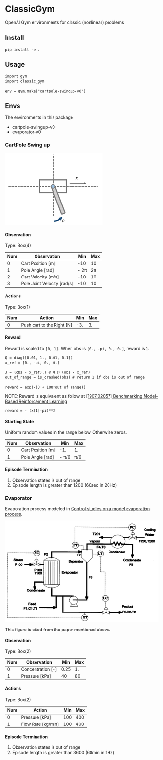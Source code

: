 # ClassicGym
OpenAI Gym environments for classic (nonlinear) problems

## Install
```
pip install -e .
```

## Usage

```
import gym
import classic_gym

env = gym.make("cartpole-swingup-v0")
```

## Envs
The environments in this package
- cartpole-swingup-v0
- evaporator-v0

### CartPole Swing up
![CartPole](assets/cartpole.png)

#### Observation
Type: Box(4)

Num | Observation | Min | Max
---|---|---|---
0 | Cart Position [m] | -10 | 10 
1 | Pole Angle [rad] | - 2&pi;  | 2&pi;
2 | Cart Velocity [m/s] | -10 | 10
3 | Pole Joint Velocity [rad/s] | -10 | 10 

#### Actions
Type: Box(1)

Num | Action | Min | Max
--- | --- | --- | ---
0 | Push cart to the Right [N] | -3. |  3.

#### Reward
Reward is scaled to `[0, 1]`. When obs is `[0., -pi, 0., 0.]`, reward is `1`.

```
Q = diag([0.01, 1., 0.01, 0.1])
x_ref = [0., -pi, 0., 0.]

J = (obs - x_ref).T @ Q @ (obs - x_ref)
out_of_range = is_crashed(obs) # return 1 if obs is out of range

reward = exp(-(J + 100*out_of_range))
```

NOTE: Reward is equivalent as follow at [\[1907\.02057\] Benchmarking Model\-Based Reinforcement Learning](https://arxiv.org/abs/1907.02057)

```
reward = - (x[1]-pi)**2
```

#### Starting State
Uniform random values in the range below. Otherwise zeros.

Num | Observation | Min | Max
---|---|---|---
0 | Cart Position [m] | -1. | 1.
1 | Pole Angle [rad] | - &pi;/6  | &pi;/6

#### Episode Termination
1. Observation states is out of range
2. Episode length is greater than 1200 (60sec in 20Hz)

### Evaporator
Evaporation process modeled in [Control studies on a model evaporation process](https://www.sciencedirect.com/science/article/pii/0959152494800251).

![Evaporator](assets/evaporator.png)

This figure is cited from the paper mentioned above.

#### Observation
Type: Box(2)

Num | Observation | Min | Max
---|---|---|---
0 | Concentration [-] | 0.25 | 1.
1 | Pressure [kPa] | 40  | 80

#### Actions
Type: Box(2)

Num | Action | Min | Max
--- | --- | --- | ---
0 |  Pressure [kPa] | 100 | 400 
1 | Flow Rate [kg/min] | 100 | 400 

#### Episode Termination
1. Observation states is out of range
2. Episode length is greater than 3600 (60min in 1Hz)
